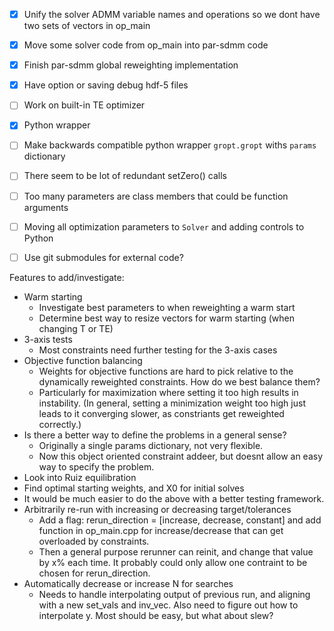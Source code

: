 - [x] Unify the solver ADMM variable names and operations so we dont have two sets of vectors in op_main
- [x] Move some solver code from op_main into par-sdmm code
- [x] Finish par-sdmm global reweighting implementation
- [x] Have option or saving debug hdf-5 files
- [ ] Work on built-in TE optimizer
- [x] Python wrapper
- [ ] Make backwards compatible python wrapper `gropt.gropt` withs `params` dictionary
- [ ] There seem to be lot of redundant setZero() calls
- [ ] Too many parameters are class members that could be function arguments
- [ ] Moving all optimization parameters to `Solver` and adding controls to Python
- [ ] Use git submodules for external code?


Features to add/investigate:
- Warm starting
    - Investigate best parameters to when reweighting a warm start
    - Determine best way to resize vectors for warm starting (when changing T or TE)
- 3-axis tests
    - Most constraints need further testing for the 3-axis cases
- Objective function balancing
    - Weights for objective functions are hard to pick relative to the dynamically reweighted constraints. How do we best balance them?
    - Particularly for maximization where setting it too high results in instability.  (In general, setting a minimization weight too high just leads to it converging slower, as constriants get reweighted correctly.)
- Is there a better way to define the problems in a general sense?
    - Originally a single params dictionary, not very flexible.
    - Now this object oriented constraint addeer, but doesnt allow an easy way to specify the problem.
- Look into Ruiz equilibration
- Find optimal starting weights, and X0 for initial solves
- It would be much easier to do the above with a better testing framework.
- Arbitrarily re-run with increasing or decreasing target/tolerances
    - Add a flag: rerun_direction = [increase, decrease, constant] and add function in op_main.cpp for increase/decrease that can get overloaded by constraints.
    - Then a general purpose rerunner can reinit, and change that value by x% each time.  It probably could only allow one contraint to be chosen for rerun_direction.
- Automatically decrease or increase N for searches
    - Needs to handle interpolating output of previous run, and aligning with a new set_vals and inv_vec.  Also need to figure out how to interpolate y.  Most should be easy, but what about slew? 
